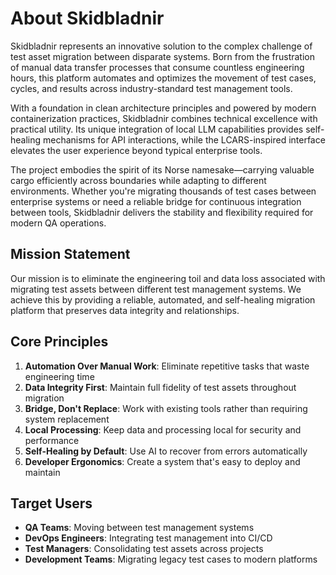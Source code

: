# About Skidbladnir

Skidbladnir represents an innovative solution to the complex challenge of test asset migration between disparate systems. Born from the frustration of manual data transfer processes that consume countless engineering hours, this platform automates and optimizes the movement of test cases, cycles, and results across industry-standard test management tools.

With a foundation in clean architecture principles and powered by modern containerization practices, Skidbladnir combines technical excellence with practical utility. Its unique integration of local LLM capabilities provides self-healing mechanisms for API interactions, while the LCARS-inspired interface elevates the user experience beyond typical enterprise tools.

The project embodies the spirit of its Norse namesake—carrying valuable cargo efficiently across boundaries while adapting to different environments. Whether you're migrating thousands of test cases between enterprise systems or need a reliable bridge for continuous integration between tools, Skidbladnir delivers the stability and flexibility required for modern QA operations.

## Mission Statement

Our mission is to eliminate the engineering toil and data loss associated with migrating test assets between different test management systems. We achieve this by providing a reliable, automated, and self-healing migration platform that preserves data integrity and relationships.

## Core Principles

1. **Automation Over Manual Work**: Eliminate repetitive tasks that waste engineering time
2. **Data Integrity First**: Maintain full fidelity of test assets throughout migration
3. **Bridge, Don't Replace**: Work with existing tools rather than requiring system replacement
4. **Local Processing**: Keep data and processing local for security and performance
5. **Self-Healing by Default**: Use AI to recover from errors automatically
6. **Developer Ergonomics**: Create a system that's easy to deploy and maintain

## Target Users

- **QA Teams**: Moving between test management systems
- **DevOps Engineers**: Integrating test management into CI/CD
- **Test Managers**: Consolidating test assets across projects
- **Development Teams**: Migrating legacy test cases to modern platforms